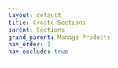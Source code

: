 ```yaml
---
layout: default
title: Create Sections
parent: Sections
grand_parent: Manage Products
nav_order: 1
nav_exclude: true
---
```



